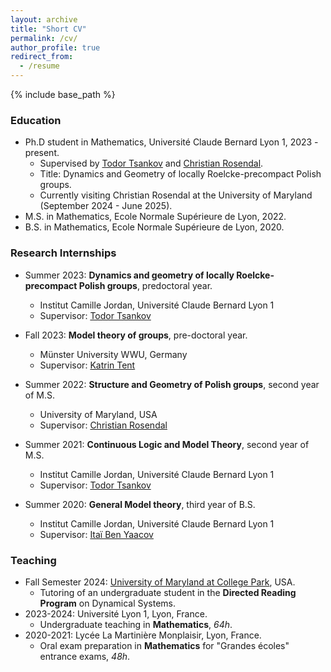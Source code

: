 ```yaml
---
layout: archive
title: "Short CV"
permalink: /cv/
author_profile: true
redirect_from:
  - /resume
---
```


{% include base_path %}

### Education

* Ph.D student in Mathematics, Université Claude Bernard Lyon 1, 2023 - present.
  * Supervised by [Todor Tsankov](http://www.math.jussieu.fr/~todor/) and [Christian Rosendal](https://sites.google.com/view/christian-rosendal).
  * Title: Dynamics and Geometry of locally Roelcke-precompact Polish groups.
  * Currently visiting Christian Rosendal at the University of Maryland (September 2024 - June 2025).
* M.S. in Mathematics, Ecole Normale Supérieure de Lyon, 2022.
* B.S. in Mathematics, Ecole Normale Supérieure de Lyon, 2020.

### Research Internships

* Summer 2023: **Dynamics and geometry of locally Roelcke-precompact Polish groups**, predoctoral year.
  * Institut Camille Jordan, Université Claude Bernard Lyon 1
  * Supervisor: [Todor Tsankov](http://www.math.jussieu.fr/~todor/)

* Fall 2023: **Model theory of groups**, pre-doctoral year.
  * Münster University WWU, Germany
  * Supervisor:  [Katrin Tent](http://ivv5hpp.uni-muenster.de/u/tent/)
 
* Summer 2022: **Structure and Geometry of Polish groups**, second year of M.S.
  * University of Maryland, USA
  * Supervisor:  [Christian Rosendal](https://sites.google.com/view/christian-rosendal)

* Summer 2021: **Continuous Logic and Model Theory**, second year of M.S.
  * Institut Camille Jordan, Université Claude Bernard Lyon 1
  * Supervisor: [Todor Tsankov](http://www.math.jussieu.fr/~todor/)

* Summer 2020: **General Model theory**, third year of B.S.
  * Institut Camille Jordan, Université Claude Bernard Lyon 1
  * Supervisor: [Itaï Ben Yaacov](http://math.univ-lyon1.fr/~begnac/)

  
### Teaching
* Fall Semester 2024: [University of Maryland at College Park](https://www-math.umd.edu/), USA.
    * Tutoring of an undergraduate student in the **Directed Reading Program** on Dynamical Systems.
* 2023-2024: Université Lyon 1, Lyon, France.
  * Undergraduate teaching in **Mathematics**, *64h*.
* 2020-2021: Lycée La Martinière Monplaisir, Lyon, France.
  * Oral exam preparation in **Mathematics** for "Grandes écoles" entrance exams, *48h*.



